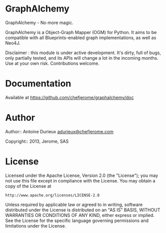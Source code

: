GraphAlchemy
============

GraphAlchemy - No more magic.

GraphAlchemy is a Object-Graph Mapper (OGM) for Python. It aims to be compatible
with all Blueprints-enabled graph implementations, as well as Neo4J.

Disclaimer : this module is under active development. It's dirty, full of bugs,
only partially tested, and its APIs will change a lot in the incoming months. Use
at your own risk. Contributions welcome.


# Documentation

Available at https://github.com/chefjerome/graphalchemy/doc


# Author

Author:: Antoine Durieux <adurieux@chefjerome.com>

Copyright:: 2013, Jerome, SAS


# License

Licensed under the Apache License, Version 2.0 (the "License");
you may not use this file except in compliance with the License.
You may obtain a copy of the License at

    http://www.apache.org/licenses/LICENSE-2.0

Unless required by applicable law or agreed to in writing, software
distributed under the License is distributed on an "AS IS" BASIS,
WITHOUT WARRANTIES OR CONDITIONS OF ANY KIND, either express or implied.
See the License for the specific language governing permissions and
limitations under the License.

